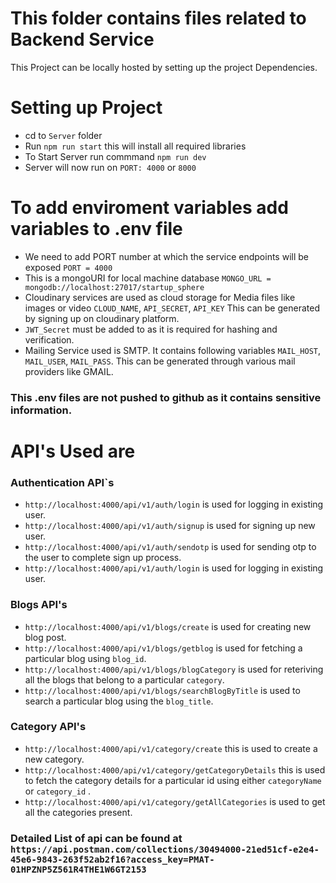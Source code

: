# This folder contains files related to Backend Service
This Project can be locally hosted by setting up the project Dependencies.

# Setting up Project
* cd to `Server` folder
* Run `npm run start` this will install all required libraries
* To Start Server run commmand `npm run dev`
* Server will now run on `PORT: 4000` or `8000`

# To add enviroment variables add variables to .env file
* We need to add PORT number at which the service endpoints will be  exposed `PORT = 4000`
* This is a mongoURI for local machine database `MONGO_URL = mongodb://localhost:27017/startup_sphere`
* Cloudinary services are used as cloud storage for Media files like images or video
`CLOUD_NAME`, `API_SECRET`, `API_KEY`
This can be generated by signing up on cloudinary platform.
* `JWT_Secret` must be added to as it is required for hashing and verification.
* Mailing Service used is SMTP. It contains following variables `MAIL_HOST`, `MAIL_USER`, `MAIL_PASS`. This can be generated through various mail providers like GMAIL.

### This .env files are not pushed to github as it contains sensitive information.

# API's Used are

### Authentication API`s
* `http://localhost:4000/api/v1/auth/login` is used for logging in existing user.
* `http://localhost:4000/api/v1/auth/signup` is used for signing up new user.
* `http://localhost:4000/api/v1/auth/sendotp` is used for sending otp to the user to complete sign up process.
* `http://localhost:4000/api/v1/auth/login` is used for logging in existing user.

### Blogs API's
*  `http://localhost:4000/api/v1/blogs/create` is used for creating new blog post.
* `http://localhost:4000/api/v1/blogs/getblog` is used for fetching a particular blog using `blog_id`.
* `http://localhost:4000/api/v1/blogs/blogCategory` is used for reteriving all the blogs that belong to a particular `category`.
* `http://localhost:4000/api/v1/blogs/searchBlogByTitle` is used to search a particular blog using the `blog_title`.

### Category API's
* `http://localhost:4000/api/v1/category/create` this is used to create a new category.
* `http://localhost:4000/api/v1/category/getCategoryDetails` this is used to fetch the category details for a particular id using either `categoryName` or `category_id` .
* `http://localhost:4000/api/v1/category/getAllCategories` is used to get all the categories present.

### Detailed List of api can be found at `https://api.postman.com/collections/30494000-21ed51cf-e2e4-45e6-9843-263f52ab2f16?access_key=PMAT-01HPZNP5Z561R4THE1W6GT2153`
